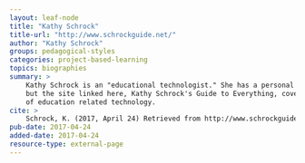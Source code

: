 ```yaml
---
layout: leaf-node
title: "Kathy Schrock"
title-url: "http://www.schrockguide.net/"
author: "Kathy Schrock"
groups: pedagogical-styles
categories: project-based-learning
topics: biographies
summary: >
    Kathy Schrock is an "educational technologist." She has a personal blog,
    but the site linked here, Kathy Schrock's Guide to Everything, covers all types
    of education related technology.
cite: >
    Schrock, K. (2017, April 24) Retrieved from http://www.schrockguide.net/
pub-date: 2017-04-24
added-date: 2017-04-24
resource-type: external-page
---
```

